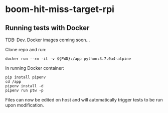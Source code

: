 # boom-hit-miss-target-rpi
## Running tests with Docker
TDB: Dev. Docker images coming soon...

Clone repo and run:
```
docker run --rm -it -v ${PWD}:/app python:3.7.0a4-alpine
```

In running Docker container:
```
pip install pipenv
cd /app
pipenv install -d
pipenv run ptw -p
```
Files can now be edited on host and will automatically trigger tests to be run upon modification.
